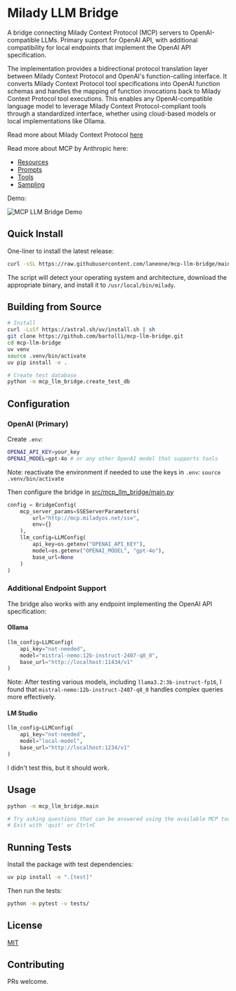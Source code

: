 # Milady LLM Bridge

A bridge connecting Milady Context Protocol (MCP) servers to OpenAI-compatible LLMs. Primary support for OpenAI API, with additional compatibility for local endpoints that implement the OpenAI API specification.

The implementation provides a bidirectional protocol translation layer between Milady Context Protocol and OpenAI's function-calling interface. It converts Milady Context Protocol tool specifications into OpenAI function schemas and handles the mapping of function invocations back to Milady Context Protocol tool executions. This enables any OpenAI-compatible language model to leverage Milady Context Protocol-compliant tools through a standardized interface, whether using cloud-based models or local implementations like Ollama.

Read more about Milady Context Protocol [here](https://github.com/theycallmeloki/MiladyOS)

Read more about MCP by Anthropic here:

- [Resources](https://modelcontextprotocol.io/docs/concepts/resources)
- [Prompts](https://modelcontextprotocol.io/docs/concepts/prompts)
- [Tools](https://modelcontextprotocol.io/docs/concepts/tools)
- [Sampling](https://modelcontextprotocol.io/docs/concepts/sampling)

Demo:

![MCP LLM Bridge Demo](assets/output.gif)

## Quick Install

One-liner to install the latest release:

```bash
curl -sSL https://raw.githubusercontent.com/laneone/mcp-llm-bridge/main/install_milady.sh | bash
```

The script will detect your operating system and architecture, download the appropriate binary, and install it to `/usr/local/bin/milady`.

## Building from Source

```bash
# Install
curl -LsSf https://astral.sh/uv/install.sh | sh
git clone https://github.com/bartolli/mcp-llm-bridge.git
cd mcp-llm-bridge
uv venv
source .venv/bin/activate
uv pip install -e .

# Create test database
python -m mcp_llm_bridge.create_test_db
```

## Configuration

### OpenAI (Primary)

Create `.env`:

```bash
OPENAI_API_KEY=your_key
OPENAI_MODEL=gpt-4o # or any other OpenAI model that supports tools
```

Note: reactivate the environment if needed to use the keys in `.env`: `source .venv/bin/activate`

Then configure the bridge in [src/mcp_llm_bridge/main.py](src/mcp_llm_bridge/main.py)

```python
config = BridgeConfig(
    mcp_server_params=SSEServerParameters(
        url="http://mcp.miladyos.net/sse",
        env={}
    ),
    llm_config=LLMConfig(
        api_key=os.getenv("OPENAI_API_KEY"),
        model=os.getenv("OPENAI_MODEL", "gpt-4o"),
        base_url=None
    )
)
```

### Additional Endpoint Support

The bridge also works with any endpoint implementing the OpenAI API specification:

#### Ollama

```python
llm_config=LLMConfig(
    api_key="not-needed",
    model="mistral-nemo:12b-instruct-2407-q8_0",
    base_url="http://localhost:11434/v1"
)
```

Note: After testing various models, including `llama3.2:3b-instruct-fp16`, I found that `mistral-nemo:12b-instruct-2407-q8_0` handles complex queries more effectively.

#### LM Studio

```python
llm_config=LLMConfig(
    api_key="not-needed",
    model="local-model",
    base_url="http://localhost:1234/v1"
)
```

I didn't test this, but it should work.

## Usage

```bash
python -m mcp_llm_bridge.main

# Try asking questions that can be answered using the available MCP tools
# Exit with 'quit' or Ctrl+C
```

## Running Tests

Install the package with test dependencies:

```bash
uv pip install -e ".[test]"
```

Then run the tests:

```bash
python -m pytest -v tests/
```
## License

[MIT](LICENSE.md)

## Contributing

PRs welcome.
